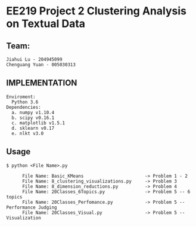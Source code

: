 EE219 Project 2 Clustering Analysis on Textual Data
=====
Team:
----
    Jiahui Lu - 204945099
    Chenguang Yuan - 005030313
IMPLEMENTATION
----
    Enviroment:
      Python 3.6
    Dependencies:
      a. numpy v1.10.4
      b. scipy v0.16.1
      c. matplotlib v1.5.1
      d. sklearn v0.17
      e. nlkt v3.0
Usage
-----
    $ python <File Name>.py    
     
          File Name: Basic_KMeans                       -> Problem 1 - 2
          File Name: 8_clustering_visualizations.py     -> Problem 3
          File Name: 8_dimension_reductions.py          -> Problem 4
          File Name: 20Classes_6Topics.py               -> Problem 5 -- 6 topics 
          File Name: 20Classes_Perfomance.py            -> Problem 5 -- Performance Judging
          File Name: 20Classes_Visual.py                -> Problem 5 -- Visualization
